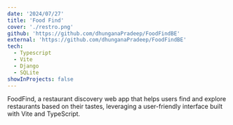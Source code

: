 ```yaml
---
date: '2024/07/27'
title: 'Food Find'
cover: './restro.png'
github: 'https://github.com/dhunganaPradeep/FoodFindBE'
external: 'https://github.com/dhunganaPradeep/FoodFindBE'
tech:
  - Typescript
  - Vite
  - Django
  - SQLite
showInProjects: false
---
```


FoodFind, a restaurant discovery web app that helps users find and explore restaurants based on their tastes, leveraging a user-friendly interface built with Vite and TypeScript.
